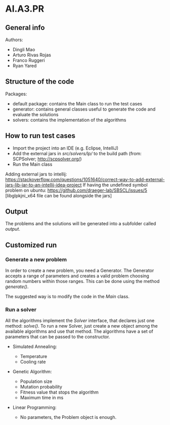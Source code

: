 # AI.A3.PR

## General info
Authors:
* Dingli Mao
* Arturo Rivas Rojas
* Franco Ruggeri
* Ryan Yared

## Structure of the code
Packages:
* default package: contains the Main class to run the test cases
* generator: contains general classes useful to generate the code and evaluate the solutions
* solvers: contains the implementation of the algorithms

## How to run test cases
* Import the project into an IDE (e.g. Eclipse, IntelliJ)
* Add the external jars in *src/solvers/lp/* to the build path (from: SCPSolver; http://scpsolver.org/)
* Run the Main class
   
Adding external jars to intellij: https://stackoverflow.com/questions/1051640/correct-way-to-add-external-jars-lib-jar-to-an-intellij-idea-project
If having the undefined symbol problem on ubuntu: https://github.com/draeger-lab/SBSCL/issues/5 [libglpkjni_x64 file can be found alongside the jars]

## Output
The problems and the solutions will be generated into a subfolder called *output*.

## Customized run

### Generate a new problem
In order to create a new problem, you need a Generator. The Generator accepts a range of parameters and creates a valid problem choosing random numbers within those ranges. This can be done using the method *generate()*.

The suggested way is to modify the code in the *Main* class.

### Run a solver
All the algorithms implement the *Solver* interface, that declares just one method: *solve()*. To run a new Solver, just create a new object among the available algorithms and use that method. The algorithms have a set of parameters that can be passed to the constructor.

 * Simulated Annealing:
   + Temperature
   + Cooling rate
  
 * Genetic Algorithm:
   + Population size
   + Mutation probability
   + Fitness value that stops the algorithm
   + Maximum time in ms
 
 * Linear Programming:
   + No parameters, the Problem object is enough.
   
